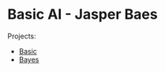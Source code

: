 # Basic AI - Jasper Baes

Projects:
- [Basic](https://github.com/jasperbaes/AI/tree/master/Basic)
- [Bayes](https://github.com/jasperbaes/AI/tree/master/Bayes)